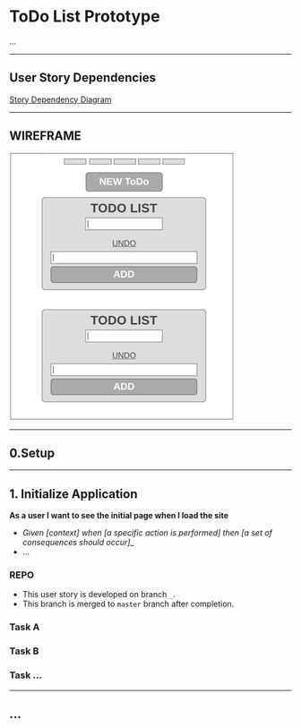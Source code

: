 # ToDo List Prototype

...

---

## User Story Dependencies

[Story Dependency Diagram](https://excalidraw.com/)

---

## WIREFRAME

![wireframe](../public/assets/wireframe.png)

---

## 0.Setup

---

## 1. Initialize Application

__As a user I want to see the initial page when I load the site__

- _Given [context] when [a specific action is performed] then [a set of consequences should occur]__
- ...

### REPO

- This user story is developed on branch `_`.
- This branch is merged to `master` branch after completion.

### Task A

### Task B

### Task ...

---

## ...
